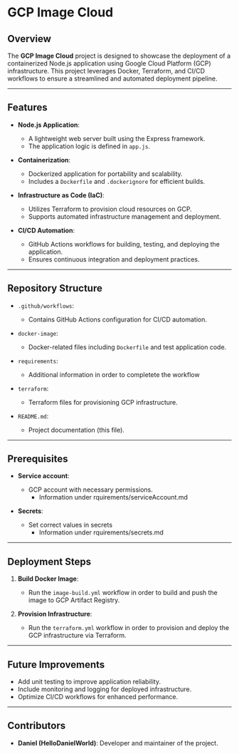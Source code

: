 # GCP Image Cloud

## Overview

The **GCP Image Cloud** project is designed to showcase the deployment of a containerized Node.js application using Google Cloud Platform (GCP) infrastructure. This project leverages Docker, Terraform, and CI/CD workflows to ensure a streamlined and automated deployment pipeline.

---

## Features

- **Node.js Application**:
  - A lightweight web server built using the Express framework.
  - The application logic is defined in `app.js`.

- **Containerization**:
  - Dockerized application for portability and scalability.
  - Includes a `Dockerfile` and `.dockerignore` for efficient builds.

- **Infrastructure as Code (IaC)**:
  - Utilizes Terraform to provision cloud resources on GCP.
  - Supports automated infrastructure management and deployment.

- **CI/CD Automation**:
  - GitHub Actions workflows for building, testing, and deploying the application.
  - Ensures continuous integration and deployment practices.

---

## Repository Structure

- `.github/workflows`:
  - Contains GitHub Actions configuration for CI/CD automation.

- `docker-image`:
  - Docker-related files including `Dockerfile` and test application code.

- `requirements`:
  - Additional information in order to completete the workflow

- `terraform`:
  - Terraform files for provisioning GCP infrastructure.

- `README.md`:
  - Project documentation (this file).

---

## Prerequisites

- **Service account**:
  - GCP account with necessary permissions.
    - Information under rquirements/serviceAccount.md

- **Secrets**:
  - Set correct values in secrets
    - Information under rquirements/secrets.md
---

## Deployment Steps

1. **Build Docker Image**:
   - Run the `image-build.yml` workflow in order to build and push the image to GCP Artifact Registry.

2. **Provision Infrastructure**:
   - Run the `terraform.yml` workflow in order to provision and deploy the GCP infrastructure via Terraform.

---

## Future Improvements

- Add unit testing to improve application reliability.
- Include monitoring and logging for deployed infrastructure.
- Optimize CI/CD workflows for enhanced performance.

---

## Contributors

- **Daniel (HelloDanielWorld)**: Developer and maintainer of the project.
